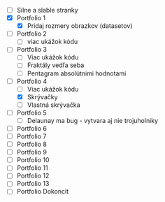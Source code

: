 * [ ] Silne a slable stranky
* [x] Portfolio 1
  * [x] Pridaj rozmery obrazkov (datasetov)
* [ ] Portfolio 2
  * [ ] viac ukážok kódu
* [ ] Portfolio 3
  * [ ] Viac ukážok kódu
  * [ ] Fraktály vedľa seba 
  * [ ] Pentagram absolútnimi hodnotami
* [ ] Portfolio 4
  * [ ] Viac ukážok kódu
  * [x] Skrývačky
  * [ ] Vlastná skrývačka
* [ ] Portfolio 5
  * [ ] Delaunay ma bug - vytvara aj nie trojuholniky
* [ ] Portfolio 6
* [ ] Portfolio 7
* [ ] Portfolio 8
* [ ] Portfolio 9
* [ ] Portfolio 10
* [ ] Portfolio 11
* [ ] Portfolio 12
* [ ] Portfolio 13
* [ ] Portfolio Dokoncit
